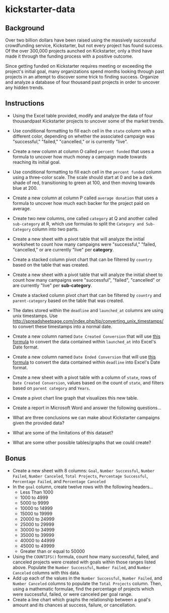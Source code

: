 # kickstarter-data


## Background 

Over two billion dollars have been raised using the massively successful crowdfunding service, Kickstarter, but not every project has found success. Of the over 300,000 projects aunched on Kickstarter, only a third have made it through the funding process with a positive outcome.

Since getting funded on Kickstarter requires meeting or exceeding the project's initial goal, many organizations spend months looking through past projects in an attempt to discover some trick to finding success. Organize and analyze a database of four thousand past projects in order to uncover any hidden trends.

## Instructions

* Using the Excel table provided, modify and analyze the data of four thousandpast Kickstarter projects to uncover some of the market trends. 
* Use conditional formatting to fill each cell in the `state` column with a different color, depending on whether the associated campaign was "successful," "failed," "cancelled," or is currently "live".
* Create a new column at column O called `percent funded` that uses a formula to uncover how much money a campaign made towards reaching its initial goal.
* Use conditional formatting to fill each cell in the `percent funded` column using a three-color scale. The scale should start at 0 and be a dark shade of red, transitioning to green at 100, and then moving towards blue at 200.
* Create a new column at column P called `average donation` that uses a formula to uncover how much each backer for the project paid on average.
* Create two new columns, one called `category` at Q and another called `sub-category` at R, which use formulas to split the `Category and Sub-Category` column into two parts.
* Create a new sheet with a pivot table that will analyze the initial worksheet to count how many campaigns were "successful," "failed, "cancelled," or are currently "live" per **category**.
* Create a stacked column pivot chart that can be filtered by `country` based on the table that was created.
* Create a new sheet with a pivot table that will analyze the initial sheet to count how many campaigns were "successful", "failed", "cancelled" or are currently "live" per **sub-category**.
* Create a stacked column pivot chart that can be filtered by `country` and `parent-category` based on the table that was created.
* The dates stored within the `deadline` and `launched_at` columns are using unix timestamps. Use http://spreadsheetpage.com/index.php/tip/converting_unix_timestamps/ to convert these timestamps into a normal date.
* Create a new column named `Date Created Conversion` that will use [this formula](http://spreadsheetpage.com/index.php/tip/converting_unix_timestamps/) to convert the data contained within `launched_at` into Excel's Date format. 
* Create a new column named `Date Ended Conversion` that will use [this formula](http://spreadsheetpage.com/index.php/tip/converting_unix_timestamps/) to convert the data contained within `deadline` into Excel's Date format.
* Create a new sheet with a pivot table with a column of `state`, rows of `Date Created Conversion`, values based on the count of `state`, and filters based on `parent category` and `Years`.
* Create a pivot chart line graph that visualizes this new table.

* Create a report in Microsoft Word and answer the following questions...
 * What are three conclusions we can make about Kickstarter campaigns given the provided data?
 * What are some of the limitations of this dataset?
 * What are some other possible tables/graphs that we could create?
 
 
## Bonus
* Create a new sheet with 8 columns: `Goal`, `Number Successful`, `Number Failed`, `Number Canceled`, `Total Projects`, `Percentage Successful`, `Percentage Failed`, and `Percentage Canceled`
* In the `goal` column, create twelve rows with the following headers...
  * Less Than 1000
  * 1000 to 4999
  * 5000 to 9999
  * 10000 to 14999
  * 15000 to 19999
  * 20000 to 24999
  * 25000 to 29999
  * 30000 to 34999
  * 35000 to 39999
  * 40000 to 44999
  * 45000 to 49999
  * Greater than or equal to 50000
* Using the `COUNTIFS()` formula, count how many successful, failed, and canceled projects were created with goals within those ranges listed above. Populate the `Number Successful`, `Number Failed`, and `Number Canceled` columns with this data.
* Add up each of the values in the `Number Successful`, `Number Failed`, and `Number Canceled` columns to populate the `Total Projects` column. Then, using a mathematic formulae, find the percentage of projects which were successful, failed, or were canceled per goal range.
* Create a line chart which graphs the relationship between a goal's amount and its chances at success, failure, or cancellation.

